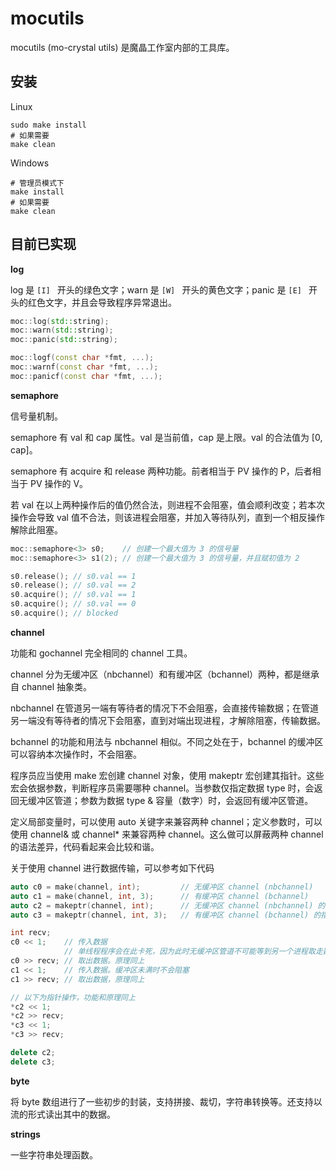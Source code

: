 # mocutils

mocutils (mo-crystal utils) 是魔晶工作室内部的工具库。

## 安装

Linux

```shell
sudo make install
# 如果需要
make clean
```

Windows

```shell
# 管理员模式下
make install
# 如果需要
make clean
```

## 目前已实现

**log**

log 是 `[I] ` 开头的绿色文字；warn 是 `[W] ` 开头的黄色文字；panic 是 `[E] ` 开头的红色文字，并且会导致程序异常退出。

```cpp
moc::log(std::string);
moc::warn(std::string);
moc::panic(std::string);

moc::logf(const char *fmt, ...);
moc::warnf(const char *fmt, ...);
moc::panicf(const char *fmt, ...);
```

**semaphore**

信号量机制。

semaphore 有 val 和 cap 属性。val 是当前值，cap 是上限。val 的合法值为 [0, cap]。

semaphore 有 acquire 和 release 两种功能。前者相当于 PV 操作的 P，后者相当于 PV 操作的 V。

若 val 在以上两种操作后的值仍然合法，则进程不会阻塞，值会顺利改变；若本次操作会导致 val 值不合法，则该进程会阻塞，并加入等待队列，直到一个相反操作解除此阻塞。

```cpp
moc::semaphore<3> s0;    // 创建一个最大值为 3 的信号量
moc::semaphore<3> s1(2); // 创建一个最大值为 3 的信号量，并且赋初值为 2

s0.release(); // s0.val == 1
s0.release(); // s0.val == 2
s0.acquire(); // s0.val == 1
s0.acquire(); // s0.val == 0
s0.acquire(); // blocked
```

**channel**

功能和 gochannel 完全相同的 channel 工具。

channel 分为无缓冲区（nbchannel）和有缓冲区（bchannel）两种，都是继承自 channel 抽象类。

nbchannel 在管道另一端有等待者的情况下不会阻塞，会直接传输数据；在管道另一端没有等待者的情况下会阻塞，直到对端出现进程，才解除阻塞，传输数据。

bchannel 的功能和用法与 nbchannel 相似。不同之处在于，bchannel 的缓冲区可以容纳本次操作时，不会阻塞。

程序员应当使用 make 宏创建 channel 对象，使用 makeptr 宏创建其指针。这些宏会依据参数，判断程序员需要哪种 channel。当参数仅指定数据 type 时，会返回无缓冲区管道；参数为数据 type & 容量（数字）时，会返回有缓冲区管道。

定义局部变量时，可以使用 auto 关键字来兼容两种 channel；定义参数时，可以使用 channel& 或 channel* 来兼容两种 channel。这么做可以屏蔽两种 channel 的语法差异，代码看起来会比较和谐。

关于使用 channel 进行数据传输，可以参考如下代码

```c++
auto c0 = make(channel, int);         // 无缓冲区 channel (nbchannel)
auto c1 = make(channel, int, 3);      // 有缓冲区 channel (bchannel)
auto c2 = makeptr(channel, int);      // 无缓冲区 channel (nbchannel) 的指针，用完需要 delete
auto c3 = makeptr(channel, int, 3);   // 有缓冲区 channel (bchannel) 的指针，用完需要 delete

int recv;
c0 << 1;    // 传入数据
            // 单线程程序会在此卡死，因为此时无缓冲区管道不可能等到另一个进程取走数据
c0 >> recv; // 取出数据。原理同上
c1 << 1;    // 传入数据。缓冲区未满时不会阻塞
c1 >> recv; // 取出数据，原理同上

// 以下为指针操作，功能和原理同上
*c2 << 1;
*c2 >> recv;
*c3 << 1;
*c3 >> recv;

delete c2;
delete c3;
```

**byte**

将 byte 数组进行了一些初步的封装，支持拼接、裁切，字符串转换等。还支持以流的形式读出其中的数据。

**strings**

一些字符串处理函数。
